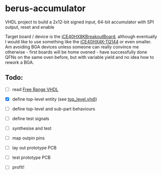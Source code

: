# berus-accumulator
VHDL project to build a 2x12-bit signed input, 64-bit accumulator with SPI output, reset and enable

Target board / device is the [iCE40HX8KBreakoutBoard](http://www.latticesemi.com/Products/DevelopmentBoardsAndKits/iCE40HX8KBreakoutBoard.aspx), although eventually I would like to use something like the [iCE40HX4K-TQ144](https://www.mouser.co.uk/ProductDetail/Lattice/iCE40HX4K-TQ144/?qs=F9A14TELRMvGNTZXkNDuOw==) or even smaller. Am avoiding BGA devices unless someone can really convince me otherwise - first boards will be home ovened - have successfully done QFNs on the same oven before, but with variable yield and no idea how to rework a BGA.

## Todo:
- [ ] read [Free Range VHDL](http://www.gstitt.ece.ufl.edu/courses/eel4712/labs/free_range_vhdl.pdf)
- [X] define top-level entity (see [top_level.vhdl](https://github.com/stefandz/berus-accumulator/blob/master/vhdl/top_level.vhdl))
- [ ] define top-level and sub-part behaviours
- [ ] define test signals
- [ ] synthesise and test
- [ ] map outpin pins
- [ ] lay out prototype PCB
- [ ] test prototype PCB
- [ ] profit!

